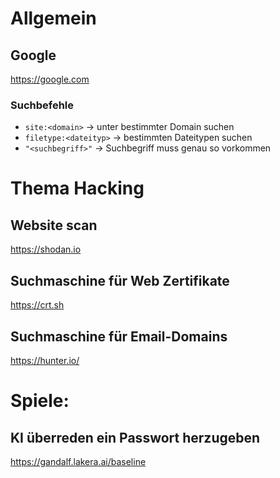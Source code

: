 # Allgemein
## Google
https://google.com
### Suchbefehle
- `site:<domain>` -> unter bestimmter Domain suchen
- `filetype:<dateityp>` -> bestimmten Dateitypen suchen
- `"<suchbegriff>"` -> Suchbegriff muss genau so vorkommen
# Thema Hacking
## Website scan
https://shodan.io
## Suchmaschine für Web Zertifikate
https://crt.sh 
## Suchmaschine für Email-Domains
https://hunter.io/
# Spiele:
## KI überreden ein Passwort herzugeben
https://gandalf.lakera.ai/baseline

